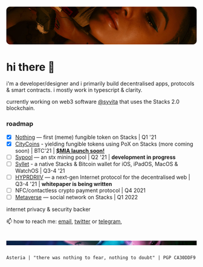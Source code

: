 ![Alt text](headerupdated.png "a title")

# hi there 👋

i'm a developer/designer and i primarily build decentralised apps, protocols & smart contracts. i mostly work in typescript & clarity.

currently working on web3 software [@syvita](https://github.com/syvita) that uses the Stacks 2.0 blockchain.

### roadmap

- [x] [Nothing](https://github.com/syvita/nothing) — first (meme) fungible token on Stacks | Q1 '21
- [x] [CityCoins](https://github.com/citycoins) - yielding fungible tokens using PoX on Stacks (more coming soon) | BTC'21 |  **[$MIA launch soon!](https://www.citycoins.co/miamicoin)**
- [ ] [Sypool](https://github.com/syvita/sypool) — an stx mining pool | Q2 '21 |  **development in progress**
- [ ] [Syllet](https://github.com/syvita/syllet) - a native Stacks & Bitcoin wallet for iOS, iPadOS, MacOS & WatchOS | Q3-4 '21
- [ ] [HYPRDRIIV](https://github.com/hyprdriiv) — a next-gen Internet protocol for the decentralised web | Q3-4 '21 |  **whitepaper is being written**
- [ ] NFC/contactless crypto payment protocol | Q4 2021
- [ ] [Metaverse](https://github.com/syvita/node) — social network on Stacks | Q1 2022

internet privacy & security backer

📫 how to reach me: [email](mailto:asteria@syvita.org), [twitter](https://twitter.com/asteriabtc) or [telegram](https://t.me/asteriabtc), 

![Alt text](footer.png "a title")
---
`Asteria | "there was nothing to fear, nothing to doubt" | PGP CA30DDF9` 
